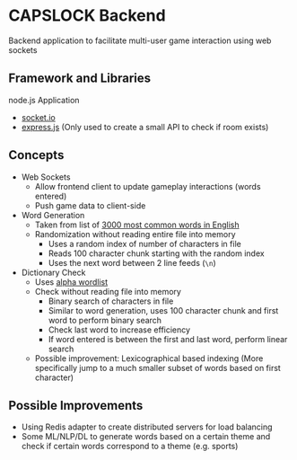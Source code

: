 # CAPSLOCK Backend
Backend application to facilitate multi-user game interaction using web sockets

## Framework and Libraries
node.js Application
* [socket.io](http://socket.io/)
* [express.js](https://expressjs.com/) (Only used to create a small API to check if room exists)

## Concepts
* Web Sockets
  * Allow frontend client to update gameplay interactions (words entered)
  * Push game data to client-side
* Word Generation
  * Taken from list of [3000 most common words in English](https://www.ef.com/wwen/english-resources/english-vocabulary/top-3000-words/)
  * Randomization without reading entire file into memory
    * Uses a random index of number of characters in file
    * Reads 100 character chunk starting with the random index 
    * Uses the next word between 2 line feeds (`\n`)
* Dictionary Check
  * Uses [alpha wordlist](https://github.com/dwyl/english-words/)
  * Check without reading file into memory
    * Binary search of characters in file
    * Similar to word generation, uses 100 character chunk and first word to perform binary search
    * Check last word to increase efficiency
    * If word entered is between the first and last word, perform linear search
  * Possible improvement: Lexicographical based indexing (More specifically jump to a much smaller subset of words based on first character)

## Possible Improvements
* Using Redis adapter to create distributed servers for load balancing
* Some ML/NLP/DL to generate words based on a certain theme and check if certain words correspond to a theme (e.g. sports)